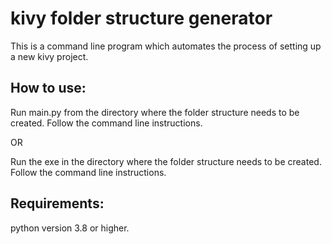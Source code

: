 # kivy folder structure generator
This is a command line program which automates the process of setting up a new kivy project.


## How to use:
Run main.py from the directory where the folder structure needs to be created.
Follow the command line instructions.

OR

Run the exe in the directory where the folder structure needs to be created.
Follow the command line instructions.


## Requirements:
python version 3.8 or higher.
